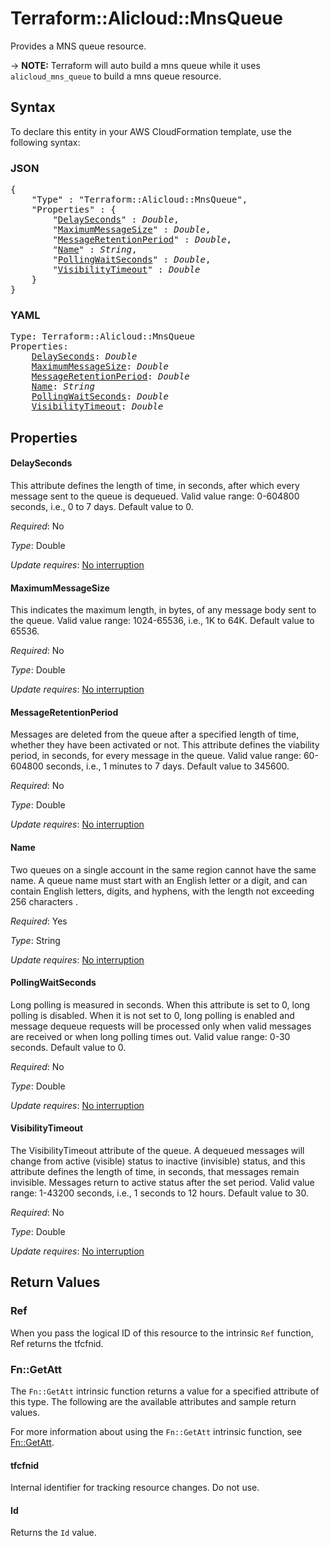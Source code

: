 # Terraform::Alicloud::MnsQueue

Provides a MNS queue resource.

-> **NOTE:** Terraform will auto build a mns queue  while it uses `alicloud_mns_queue` to build a mns queue resource.

## Syntax

To declare this entity in your AWS CloudFormation template, use the following syntax:

### JSON

<pre>
{
    "Type" : "Terraform::Alicloud::MnsQueue",
    "Properties" : {
        "<a href="#delayseconds" title="DelaySeconds">DelaySeconds</a>" : <i>Double</i>,
        "<a href="#maximummessagesize" title="MaximumMessageSize">MaximumMessageSize</a>" : <i>Double</i>,
        "<a href="#messageretentionperiod" title="MessageRetentionPeriod">MessageRetentionPeriod</a>" : <i>Double</i>,
        "<a href="#name" title="Name">Name</a>" : <i>String</i>,
        "<a href="#pollingwaitseconds" title="PollingWaitSeconds">PollingWaitSeconds</a>" : <i>Double</i>,
        "<a href="#visibilitytimeout" title="VisibilityTimeout">VisibilityTimeout</a>" : <i>Double</i>
    }
}
</pre>

### YAML

<pre>
Type: Terraform::Alicloud::MnsQueue
Properties:
    <a href="#delayseconds" title="DelaySeconds">DelaySeconds</a>: <i>Double</i>
    <a href="#maximummessagesize" title="MaximumMessageSize">MaximumMessageSize</a>: <i>Double</i>
    <a href="#messageretentionperiod" title="MessageRetentionPeriod">MessageRetentionPeriod</a>: <i>Double</i>
    <a href="#name" title="Name">Name</a>: <i>String</i>
    <a href="#pollingwaitseconds" title="PollingWaitSeconds">PollingWaitSeconds</a>: <i>Double</i>
    <a href="#visibilitytimeout" title="VisibilityTimeout">VisibilityTimeout</a>: <i>Double</i>
</pre>

## Properties

#### DelaySeconds

This attribute defines the length of time, in seconds, after which every message sent to the queue is dequeued. Valid value range: 0-604800 seconds, i.e., 0 to 7 days. Default value to 0.

_Required_: No

_Type_: Double

_Update requires_: [No interruption](https://docs.aws.amazon.com/AWSCloudFormation/latest/UserGuide/using-cfn-updating-stacks-update-behaviors.html#update-no-interrupt)

#### MaximumMessageSize

This indicates the maximum length, in bytes, of any message body sent to the queue. Valid value range: 1024-65536, i.e., 1K to 64K. Default value to 65536.

_Required_: No

_Type_: Double

_Update requires_: [No interruption](https://docs.aws.amazon.com/AWSCloudFormation/latest/UserGuide/using-cfn-updating-stacks-update-behaviors.html#update-no-interrupt)

#### MessageRetentionPeriod

Messages are deleted from the queue after a specified length of time, whether they have been activated or not. This attribute defines the viability period, in seconds, for every message in the queue. Valid value range: 60-604800 seconds, i.e., 1 minutes to 7 days. Default value to 345600.

_Required_: No

_Type_: Double

_Update requires_: [No interruption](https://docs.aws.amazon.com/AWSCloudFormation/latest/UserGuide/using-cfn-updating-stacks-update-behaviors.html#update-no-interrupt)

#### Name

Two queues on a single account in the same region cannot have the same name. A queue name must start with an English letter or a digit, and can contain English letters, digits, and hyphens, with the length not exceeding 256 characters .

_Required_: Yes

_Type_: String

_Update requires_: [No interruption](https://docs.aws.amazon.com/AWSCloudFormation/latest/UserGuide/using-cfn-updating-stacks-update-behaviors.html#update-no-interrupt)

#### PollingWaitSeconds

Long polling is measured in seconds. When this attribute is set to 0, long polling is disabled. When it is not set to 0, long polling is enabled and message dequeue requests will be processed only when valid messages are received or when long polling times out. Valid value range: 0-30 seconds. Default value to 0.

_Required_: No

_Type_: Double

_Update requires_: [No interruption](https://docs.aws.amazon.com/AWSCloudFormation/latest/UserGuide/using-cfn-updating-stacks-update-behaviors.html#update-no-interrupt)

#### VisibilityTimeout

The VisibilityTimeout attribute of the queue. A dequeued messages will change from active (visible) status to inactive (invisible) status, and this attribute defines the length of time, in seconds, that messages remain invisible. Messages return to active status after the set period. Valid value range: 1-43200 seconds, i.e., 1 seconds to 12 hours. Default value to 30.

_Required_: No

_Type_: Double

_Update requires_: [No interruption](https://docs.aws.amazon.com/AWSCloudFormation/latest/UserGuide/using-cfn-updating-stacks-update-behaviors.html#update-no-interrupt)

## Return Values

### Ref

When you pass the logical ID of this resource to the intrinsic `Ref` function, Ref returns the tfcfnid.

### Fn::GetAtt

The `Fn::GetAtt` intrinsic function returns a value for a specified attribute of this type. The following are the available attributes and sample return values.

For more information about using the `Fn::GetAtt` intrinsic function, see [Fn::GetAtt](https://docs.aws.amazon.com/AWSCloudFormation/latest/UserGuide/intrinsic-function-reference-getatt.html).

#### tfcfnid

Internal identifier for tracking resource changes. Do not use.

#### Id

Returns the <code>Id</code> value.

